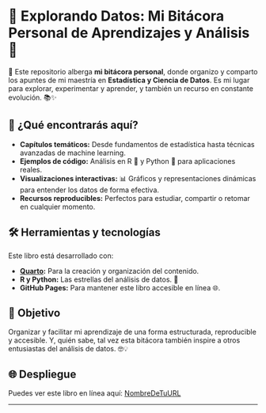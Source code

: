 # 🚀 Explorando Datos: Mi Bitácora Personal de Aprendizajes y Análisis 📖

🎉 Este repositorio alberga **mi bitácora personal**, donde organizo y comparto los apuntes de mi maestría en **Estadística y Ciencia de Datos**. Es mi lugar para explorar, experimentar y aprender, y también un recurso en constante evolución. 📚✨

## 🌟 ¿Qué encontrarás aquí?
- **Capítulos temáticos:** Desde fundamentos de estadística hasta técnicas avanzadas de machine learning.
- **Ejemplos de código:** Análisis en R 🧮 y Python 🐍 para aplicaciones reales.
- **Visualizaciones interactivas:** 📊 Gráficos y representaciones dinámicas para entender los datos de forma efectiva.
- **Recursos reproducibles:** Perfectos para estudiar, compartir o retomar en cualquier momento.

## 🛠️ Herramientas y tecnologías
Este libro está desarrollado con:
- **[Quarto](https://quarto.org/):** Para la creación y organización del contenido.
- **R y Python:** Las estrellas del análisis de datos. 🌟
- **GitHub Pages:** Para mantener este libro accesible en línea 🌐.

## 🚩 Objetivo
Organizar y facilitar mi aprendizaje de una forma estructurada, reproducible y accesible. Y, quién sabe, tal vez esta bitácora también inspire a otros entusiastas del análisis de datos. 🤓💡

## 🌐 Despliegue
Puedes ver este libro en línea aquí: [NombreDeTuURL](https://alexsg29.github.io/Bitacora-Personal_Maestria/)

---

